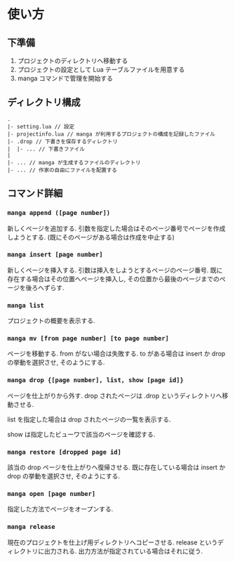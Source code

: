 # 使い方
## 下準備
1. プロジェクトのディレクトリへ移動する
2. プロジェクトの設定として Lua テーブルファイルを用意する
3. manga コマンドで管理を開始する

## ディレクトリ構成
```
.
|- setting.lua // 設定
|- projectinfo.lua // manga が利用するプロジェクトの構成を記録したファイル
|- .drop // 下書きを保存するディレクトリ
|  |- ... // 下書きファイル
|
|- ... // manga が生成するファイルのディレクトリ
|- ... // 作家の自由にファイルを配置する
```

## コマンド詳細
### `manga append ([page number])`
新しくページを追加する.
引数を指定した場合はそのページ番号でページを作成しようとする. (既にそのページがある場合は作成を中止する)

### `manga insert [page number]`
新しくページを挿入する.
引数は挿入をしようとするページのページ番号.
既に存在する場合はその位置へページを挿入し, その位置から最後のページまでのページを後ろへずらす.

### `manga list`
プロジェクトの概要を表示する.

### `manga mv [from page number] [to page number]`
ページを移動する.
from がない場合は失敗する.
to がある場合は insert か drop の挙動を選択させ, そのようにする.

### `manga drop {[page number], list, show [page id]}`
ページを仕上がりから外す.
drop されたページは .drop というディレクトリへ移動させる.

list を指定した場合は drop されたページの一覧を表示する.

show は指定したビューワで該当のページを確認する.

### `manga restore [dropped page id]`
該当の drop ページを仕上がりへ復帰させる.
既に存在している場合は insert か drop の挙動を選択させ, そのようにする.

### `manga open [page number]`
指定した方法でページをオープンする.

### `manga release`
現在のプロジェクトを仕上げ用ディレクトリへコピーさせる.
release というディレクトリに出力される.
出力方法が指定されている場合はそれに従う.

